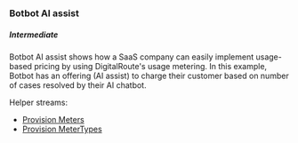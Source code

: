 ### Botbot AI assist

##### Intermediate

Botbot AI assist shows how a SaaS company can easily implement usage-based pricing by using DigitalRoute's usage metering. In this example, Botbot has an offering (AI assist) to charge their customer based on number of cases resolved by their AI chatbot.

Helper streams:

- [Provision Meters](https://raw.githubusercontent.com/digitalroute/udp-example-streams/feature/DAZ-13931-add-usage-metering-example-streams/streams/bot-bot-ai-assist/provisioning-meters.json)
- [Provision MeterTypes](https://raw.githubusercontent.com/digitalroute/udp-example-streams/feature/DAZ-13931-add-usage-metering-example-streams/streams/bot-bot-ai-assist/provisioning-meter-types.json)